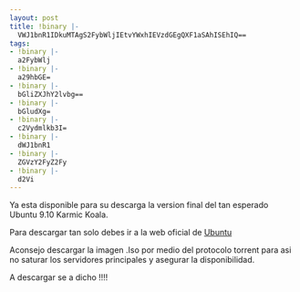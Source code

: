 ```yaml
---
layout: post
title: !binary |-
  VWJ1bnR1IDkuMTAgS2FybWljIEtvYWxhIEVzdGEgQXF1aSAhISEhIQ==
tags:
- !binary |-
  a2FybWlj
- !binary |-
  a29hbGE=
- !binary |-
  bGliZXJhY2lvbg==
- !binary |-
  bGludXg=
- !binary |-
  c2Vydmlkb3I=
- !binary |-
  dWJ1bnR1
- !binary |-
  ZGVzY2FyZ2Fy
- !binary |-
  d2Vi
---
```

Ya esta disponible para su descarga la version final del tan esperado Ubuntu 9.10 Karmic Koala.

Para descargar tan solo debes ir a la web oficial de <a href="http://www.ubuntu.com/getubuntu/download" target="_blank">Ubuntu</a>

Aconsejo descargar la imagen .Iso por medio del protocolo torrent para asi no saturar los servidores principales y asegurar la disponibilidad.

A descargar se a dicho !!!!

